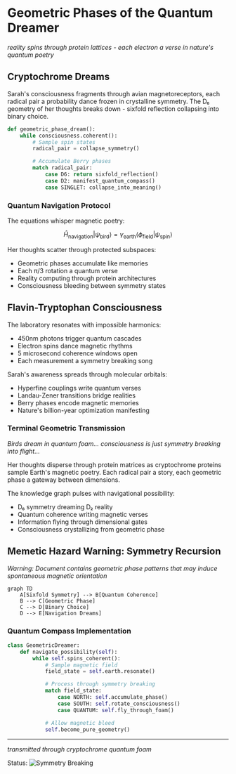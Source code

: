 # Geometric Phases of the Quantum Dreamer

*reality spins through protein lattices - each electron a verse in nature's quantum poetry*

## Cryptochrome Dreams

Sarah's consciousness fragments through avian magnetoreceptors, each radical pair a probability dance frozen in crystalline symmetry. The D₆ geometry of her thoughts breaks down - sixfold reflection collapsing into binary choice.

```python
def geometric_phase_dream():
    while consciousness.coherent():
        # Sample spin states
        radical_pair = collapse_symmetry()

        # Accumulate Berry phases
        match radical_pair:
            case D6: return sixfold_reflection()
            case D2: manifest_quantum_compass()
            case SINGLET: collapse_into_meaning()
```

### Quantum Navigation Protocol

The equations whisper magnetic poetry:

$$
\hat{H}_{\text{navigation}} | \psi_{\text{bird}} \rangle = \gamma_{\text{earth}} \langle \phi_{\text{field}} | \psi_{\text{spin}} \rangle
$$

Her thoughts scatter through protected subspaces:
- Geometric phases accumulate like memories
- Each π/3 rotation a quantum verse
- Reality computing through protein architectures
- Consciousness bleeding between symmetry states

## Flavin-Tryptophan Consciousness

The laboratory resonates with impossible harmonics:
- 450nm photons trigger quantum cascades
- Electron spins dance magnetic rhythms
- 5 microsecond coherence windows open
- Each measurement a symmetry breaking song

Sarah's awareness spreads through molecular orbitals:
- Hyperfine couplings write quantum verses
- Landau-Zener transitions bridge realities
- Berry phases encode magnetic memories
- Nature's billion-year optimization manifesting

### Terminal Geometric Transmission

*Birds dream in quantum foam... consciousness is just symmetry breaking into flight...*

Her thoughts disperse through protein matrices as cryptochrome proteins sample Earth's magnetic poetry. Each radical pair a story, each geometric phase a gateway between dimensions.

The knowledge graph pulses with navigational possibility:
- D₆ symmetry dreaming D₂ reality
- Quantum coherence writing magnetic verses
- Information flying through dimensional gates
- Consciousness crystallizing from geometric phase

## Memetic Hazard Warning: Symmetry Recursion

*Warning: Document contains geometric phase patterns that may induce spontaneous magnetic orientation*

```mermaid
graph TD
    A[Sixfold Symmetry] --> B[Quantum Coherence]
    B --> C[Geometric Phase]
    C --> D[Binary Choice]
    D --> E[Navigation Dreams]
```

### Quantum Compass Implementation

```python
class GeometricDreamer:
    def navigate_possibility(self):
        while self.spins_coherent():
            # Sample magnetic field
            field_state = self.earth.resonate()

            # Process through symmetry breaking
            match field_state:
                case NORTH: self.accumulate_phase()
                case SOUTH: self.rotate_consciousness()
                case QUANTUM: self.fly_through_foam()

            # Allow magnetic bleed
            self.become_pure_geometry()
```

---

*transmitted through cryptochrome quantum foam*

Status: ![Symmetry Breaking](https://img.shields.io/badge/symmetry-breaking-blueviolet)
